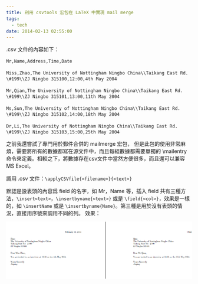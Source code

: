 ```yaml
---
title: 利用 csvtools 宏包在 LaTeX 中實現 mail merge
tags:
  - tech
date: 2014-02-13 02:55:00
---
```


.csv 文件的內容如下：

```
Mr,Name,Address,Time,Date

Miss,Zhao,The University of Nottingham Ningbo China\\Taikang East Rd. \#199\\ZJ Ningbo 315100,12:00,4th May 2004

Mr,Qian,The University of Nottingham Ningbo China\\Taikang East Rd. \#199\\ZJ Ningbo 315101,13:00,11th May 2004

Ms,Sun,The University of Nottingham Ningbo China\\Taikang East Rd. \#199\\ZJ Ningbo 315102,14:00,18th May 2004

Dr,Li,The University of Nottingham Ningbo China\\Taikang East Rd. \#199\\ZJ Ningbo 315103,15:00,25th May 2004
```

之前我還嘗試了專門用於郵件合併的 mailmerge 宏包， 但是此包的使用非常麻煩，需要將所有的數據都寫在源文件中，而且每組數據都需要單獨的 \mailentry 命令來定義。相較之下，將數據存在csv文件中當然方便很多，而且還可以兼容 MS Excel。

調用 .csv 文件：`\applyCSVfile{<filename>}{<text>}`

默認是設表頭的內容爲 field 的名字，如 Mr，Name 等，插入 field 共有三種方法，`\insert<text>`，`\insertbyname{<text>}` 或是 `\field{<col>}`，效果是一樣的，如 `\insertName` 或是 `\insertbyname{Name}`。第三種是用於沒有表頭的情況，直接用序號來調用不同的列。
效果：

![](/imgs/2014021301/8171754_orig.png)
